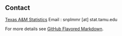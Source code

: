 ## Contact
[Texas A&M Statistics](stat.tamu.edu)
Email : snplmmr [at] stat.tamu.edu




For more details see [GitHub Flavored Markdown](https://guides.github.com/features/mastering-markdown/).


